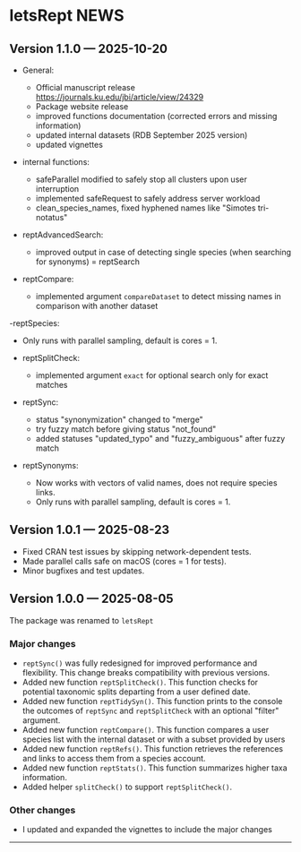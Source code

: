 # letsRept NEWS

## Version 1.1.0 — 2025-10-20
- General:
  - Official manuscript release https://journals.ku.edu/jbi/article/view/24329
  - Package website release 
  - improved functions documentation (corrected errors and missing information)
  - updated internal datasets (RDB September 2025 version)
  - updated vignettes

- internal functions: 
  - safeParallel modified to safely stop all clusters upon user interruption
  - implemented safeRequest to safely address server workload
  - clean_species_names, fixed hyphened names like "Simotes tri-notatus"
  
- reptAdvancedSearch:
  - improved output in case of detecting single species (when searching for synonyms) = reptSearch
  
- reptCompare:   
  - implemented argument `compareDataset` to detect missing names in comparison with another dataset

-reptSpecies:
  - Only runs with parallel sampling, default is cores = 1.
  
- reptSplitCheck:
  - implemented argument `exact` for optional search only for exact matches
  
- reptSync:
  - status "synonymization" changed to "merge"
  - try fuzzy match before giving status "not_found"
  - added statuses "updated_typo" and "fuzzy_ambiguous" after fuzzy match
  
- reptSynonyms:
  - Now works with vectors of valid names, does not require species links.
  - Only runs with parallel sampling, default is cores = 1.

## Version 1.0.1 — 2025-08-23
- Fixed CRAN test issues by skipping network-dependent tests.
- Made parallel calls safe on macOS (cores = 1 for tests).
- Minor bugfixes and test updates.

## Version 1.0.0 — 2025-08-05

The package was renamed to `letsRept`

### Major changes

- `reptSync()` was fully redesigned for improved performance and flexibility. This change breaks compatibility with previous versions.
- Added new function `reptSplitCheck()`. This function checks for potential taxonomic splits departing from a user defined date.
- Added new function `reptTidySyn()`. This function prints to the console the outcomes of `reptSync` and `reptSplitCheck` with an optional "filter" argument.
- Added new function `reptCompare()`. This function compares a user species list with the internal dataset or with a subset provided by users
- Added new function `reptRefs()`. This function retrieves the references and links to access them from a species account.
- Added new function `reptStats()`. This function summarizes higher taxa information.
- Added helper `splitCheck()` to support `reptSplitCheck()`.

### Other changes
- I updated and expanded the vignettes to include the major changes

---
